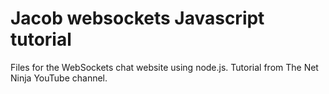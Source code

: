 # Jacob websockets Javascript tutorial
Files for the WebSockets chat website using node.js. Tutorial from The Net Ninja YouTube channel.
